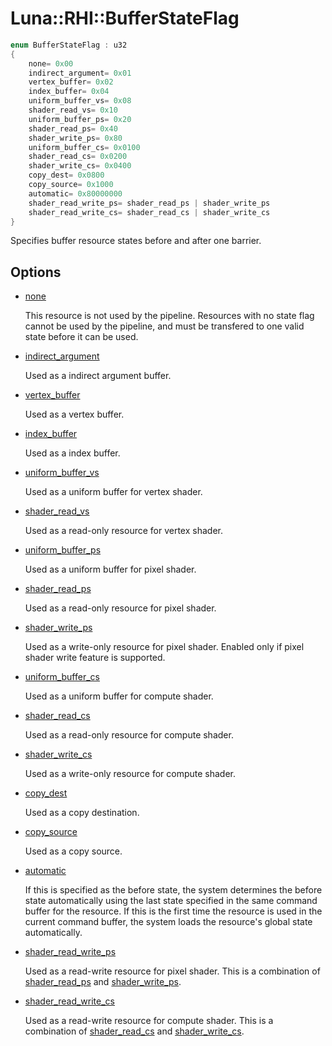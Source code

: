 # Luna::RHI::BufferStateFlag

```c++
enum BufferStateFlag : u32
{
    none= 0x00
    indirect_argument= 0x01
    vertex_buffer= 0x02
    index_buffer= 0x04
    uniform_buffer_vs= 0x08
    shader_read_vs= 0x10
    uniform_buffer_ps= 0x20
    shader_read_ps= 0x40
    shader_write_ps= 0x80
    uniform_buffer_cs= 0x0100
    shader_read_cs= 0x0200
    shader_write_cs= 0x0400
    copy_dest= 0x0800
    copy_source= 0x1000
    automatic= 0x80000000
    shader_read_write_ps= shader_read_ps | shader_write_ps
    shader_read_write_cs= shader_read_cs | shader_write_cs
}
```

Specifies buffer resource states before and after one barrier. 

## Options
* [none](group___r_h_i_1gga44197ca8c7fae3c510e42a6c9b5536bda334c4a4c42fdb79d7ebc3e73b517e6f8.md)

    This resource is not used by the pipeline. Resources with no state flag cannot be used by the pipeline, and must be transfered to one valid state before it can be used. 

* [indirect_argument](group___r_h_i_1gga44197ca8c7fae3c510e42a6c9b5536bda5ac04f676f3f586a3d0be24f3294622d.md)

    Used as a indirect argument buffer. 

* [vertex_buffer](group___r_h_i_1gga44197ca8c7fae3c510e42a6c9b5536bda9a89a832efcc2557585b289cc295f7f5.md)

    Used as a vertex buffer. 

* [index_buffer](group___r_h_i_1gga44197ca8c7fae3c510e42a6c9b5536bdaab150dddbaa3966d354cc6dcd7418ea9.md)

    Used as a index buffer. 

* [uniform_buffer_vs](group___r_h_i_1gga44197ca8c7fae3c510e42a6c9b5536bdab2ebf68d6b62a10bd85214636bd31ca9.md)

    Used as a uniform buffer for vertex shader. 

* [shader_read_vs](group___r_h_i_1gga44197ca8c7fae3c510e42a6c9b5536bdae41f0d10766049d8cd369a7a766554b7.md)

    Used as a read-only resource for vertex shader. 

* [uniform_buffer_ps](group___r_h_i_1gga44197ca8c7fae3c510e42a6c9b5536bda1884af2fc4e5298451f0043fc79b0cd2.md)

    Used as a uniform buffer for pixel shader. 

* [shader_read_ps](group___r_h_i_1gga44197ca8c7fae3c510e42a6c9b5536bda920178b8787f75d9b60d3886edd9ad17.md)

    Used as a read-only resource for pixel shader. 

* [shader_write_ps](group___r_h_i_1gga44197ca8c7fae3c510e42a6c9b5536bdaecaddf3df743e0d38ec9cf9852fcf55d.md)

    Used as a write-only resource for pixel shader. Enabled only if pixel shader write feature is supported. 

* [uniform_buffer_cs](group___r_h_i_1gga44197ca8c7fae3c510e42a6c9b5536bda7f8b735a63524a2131db6c6a4f610db4.md)

    Used as a uniform buffer for compute shader. 

* [shader_read_cs](group___r_h_i_1gga44197ca8c7fae3c510e42a6c9b5536bda3d2c8dfbaeefb3364d0fce53d56ecb9f.md)

    Used as a read-only resource for compute shader. 

* [shader_write_cs](group___r_h_i_1gga44197ca8c7fae3c510e42a6c9b5536bda3ecff0025edf0eef76ebe5b48d29c7fb.md)

    Used as a write-only resource for compute shader. 

* [copy_dest](group___r_h_i_1gga44197ca8c7fae3c510e42a6c9b5536bda3a20bc63470d18df9ac2b7163b5d89f6.md)

    Used as a copy destination. 

* [copy_source](group___r_h_i_1gga44197ca8c7fae3c510e42a6c9b5536bda751fdad2b83af8ed443d3c2d6efd7822.md)

    Used as a copy source. 

* [automatic](group___r_h_i_1gga44197ca8c7fae3c510e42a6c9b5536bda2bd9c0ed00116be1258e0cc66617d7c8.md)

    If this is specified as the before state, the system determines the before state automatically using the last state specified in the same command buffer for the resource. If this is the first time the resource is used in the current command buffer, the system loads the resource's global state automatically. 

* [shader_read_write_ps](group___r_h_i_1gga44197ca8c7fae3c510e42a6c9b5536bdae4043ca5437c0888e2df1fe9a3583550.md)

    Used as a read-write resource for pixel shader. This is a combination of [shader_read_ps](group___r_h_i_1gga44197ca8c7fae3c510e42a6c9b5536bda920178b8787f75d9b60d3886edd9ad17.md) and [shader_write_ps](group___r_h_i_1gga44197ca8c7fae3c510e42a6c9b5536bdaecaddf3df743e0d38ec9cf9852fcf55d.md). 

* [shader_read_write_cs](group___r_h_i_1gga44197ca8c7fae3c510e42a6c9b5536bdaf67c9a9e770113c836391887ed6e63c3.md)

    Used as a read-write resource for compute shader. This is a combination of [shader_read_cs](group___r_h_i_1gga44197ca8c7fae3c510e42a6c9b5536bda3d2c8dfbaeefb3364d0fce53d56ecb9f.md) and [shader_write_cs](group___r_h_i_1gga44197ca8c7fae3c510e42a6c9b5536bda3ecff0025edf0eef76ebe5b48d29c7fb.md). 

